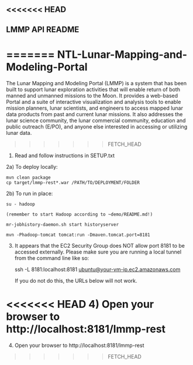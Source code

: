 <<<<<<< HEAD
-------------------------------------------
LMMP API README
-------------------------------------------
=======
NTL-Lunar-Mapping-and-Modeling-Portal
=====================================

The Lunar Mapping and Modeling Portal (LMMP) is a system that has been built to support lunar exploration activities that will enable return of both manned and unmanned missions to the Moon. It provides a web-based Portal and a suite of interactive visualization and analysis tools to enable mission planners, lunar scientists, and engineers to access mapped lunar data products from past and current lunar missions. It also addresses the lunar science community, the lunar commercial community, education and public outreach (E/PO), and anyone else interested in accessing or utilizing lunar data. 


>>>>>>> FETCH_HEAD

1) Read and follow instructions in SETUP.txt

2a) To deploy locally:

    mvn clean package
    cp target/lmmp-rest*.war /PATH/TO/DEPLOYMENT/FOLDER
  
    
2b) To run in place:
    
    su - hadoop

    (remember to start Hadoop according to ~demo/README.md!)

    mr-jobhistory-daemon.sh start historyserver

    mvn -Phadoop-tomcat tomcat:run -Dmaven.tomcat.port=8181

3)  It appears that the EC2 Security Group does NOT allow port 8181 to be
    accessed externally. Please make sure you are running a local tunnel
    from the command line like so:
    
    ssh -L 8181:localhost:8181 ubuntu@your-vm-ip.ec2.amazonaws.com
    
    If you do not do this, the URLs below will not work.
    
<<<<<<< HEAD
4)  Open your browser to http://localhost:8181/lmmp-rest
=======
4)  Open your browser to http://localhost:8181/lmmp-rest
>>>>>>> FETCH_HEAD
